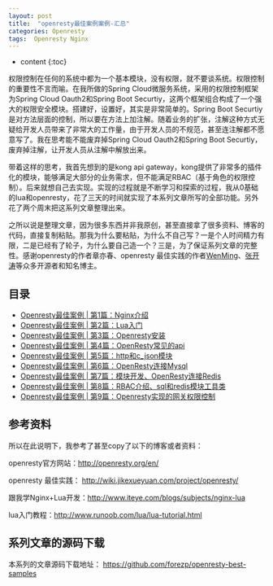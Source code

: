 ```yaml
---
layout: post
title:  "openresty最佳案例案例-汇总"
categories: Openresty 
tags:  Openresty Nginx
---
```


* content
{:toc}


权限控制在任何的系统中都为一个基本模块，没有权限，就不要谈系统。权限控制的重要性不言而喻。在我所做的Spring Cloud微服务系统，采用的权限控制框架为Spring Cloud Oauth2和Spring Boot Securtiy，这两个框架组合构成了一个强大的权限安全模块。搭建好，设置好，其实是非常简单的。Spring Boot Securtiy是对方法层面的控制，所以要在方法上加注解。随着业务的扩张，注解这种方式无疑给开发人员带来了非常大的工作量，由于开发人员的不规范，甚至连注解都不愿意写了。我在思考能不能废弃掉Spring Cloud Oauth2和Spring Boot Securtiy，废弃掉注解，让开发人员从注解中解放出来。

带着这样的思考，我首先想到的是kong api gateway，kong提供了非常多的插件化的模块，能够满足大部分的业务需求，但不能满足RBAC（基于角色的权限控制）。后来就想自己去实现。实现的过程就是不断学习和探索的过程，我从0基础的lua和openresty，花了三天的时间就实现了本系列文章所写的全部功能。另外花了两个周末把这系列文章整理出来。

之所以说是整理文章，因为很多东西并非我原创，甚至直接拿了很多资料、博客的代码，直接复制粘贴。那我为什么要粘贴，为什么不自己写？一是个人时间精力有限，二是已经有了轮子，为什么要自己造一个？三是，为了保证系列文章的完整性。感谢openresty的作者章亦春、openresty 最佳实践的作者[WenMing](https://github.com/moonbingbing)、[张开涛](http://jinnianshilongnian.iteye.com/)等众多开源者和知名博主。

<!--more-->


## 目录

-  [Openresty最佳案例 | 第1篇：Nginx介绍](http://blog.csdn.net/forezp/article/details/78616591)
-  [Openresty最佳案例 | 第2篇：Lua入门](http://blog.csdn.net/forezp/article/details/78616622)
-  [Openresty最佳案例 | 第3篇：Openresty安装](http://blog.csdn.net/forezp/article/details/78616645)
-  [Openresty最佳案例 | 第4篇：OpenResty常见的api](http://blog.csdn.net/forezp/article/details/78616660)
-  [Openresty最佳案例 | 第5篇：http和c_json模块](http://blog.csdn.net/forezp/article/details/78616672)
-  [Openresty最佳案例 | 第6篇：OpenResty连接Mysql](http://blog.csdn.net/forezp/article/details/78616698)
-  [Openresty最佳案例 | 第7篇：模块开发、OpenResty连接Redis](http://blog.csdn.net/forezp/article/details/78616714)
-  [Openresty最佳案例 | 第8篇：RBAC介绍、sql和redis模块工具类](http://blog.csdn.net/forezp/article/details/78616738)
-  [Openresty最佳案例 | 第9篇：Openresty实现的网关权限控制](http://blog.csdn.net/forezp/article/details/78616779)


## 参考资料

所以在此说明下，我参考了甚至copy了以下的博客或者资料：

openresty官方网站：http://openresty.org/en/ 

openresty 最佳实践： http://wiki.jikexueyuan.com/project/openresty/

跟我学Nginx+Lua开发：http://www.iteye.com/blogs/subjects/nginx-lua

lua入门教程：http://www.runoob.com/lua/lua-tutorial.html

## 系列文章的源码下载

本系列的文章源码下载地址：
https://github.com/forezp/openresty-best-samples